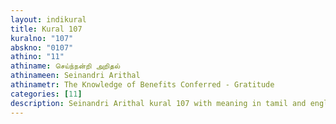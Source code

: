 ```yaml
---
layout: indikural
title: Kural 107
kuralno: "107"
abskno: "0107"
athino: "11"
athiname: செய்ந்நன்றி அறிதல்
athinameen: Seinandri Arithal
athinametr: The Knowledge of Benefits Conferred - Gratitude
categories: [11]
description: Seinandri Arithal kural 107 with meaning in tamil and english 
---
```


